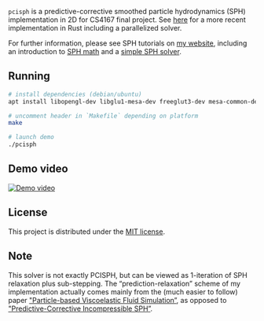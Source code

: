 `pcisph` is a predictive-corrective smoothed particle hydrodynamics (SPH) implementation in 2D for CS4167 final project. See [here](https://github.com/cerrno/pcisph-wasm) for a more recent implementation in Rust including a parallelized solver.

For further information, please see SPH tutorials on [my website](https://lucasschuermann.com/writing), including an introduction to [SPH math](https://lucasschuermann.com/writing/particle-based-fluid-simulation) and a [simple SPH solver](https://lucasschuermann.com/writing/implementing-sph-in-2d).

## Running
```bash
# install dependencies (debian/ubuntu)
apt install libopengl-dev libglu1-mesa-dev freeglut3-dev mesa-common-dev libeigen3-dev

# uncomment header in `Makefile` depending on platform
make

# launch demo
./pcisph
```

## Demo video
[![Demo video](http://img.youtube.com/vi/_Kxp5dJ7HM8/0.jpg)](http://www.youtube.com/watch?v=_Kxp5dJ7HM8 "Predictive-Corrective Incompressible SPH")

## License
This project is distributed under the [MIT license](LICENSE.md).

## Note
This solver is not exactly PCISPH, but can be viewed as 1-iteration of SPH relaxation plus sub-stepping. The “prediction-relaxation” scheme of my implementation actually comes mainly from the (much easier to follow) paper ["Particle-based Viscoelastic Fluid Simulation”](https://dl.acm.org/doi/10.1145/1073368.1073400), as opposed to ["Predictive-Corrective Incompressible SPH”](https://dl.acm.org/doi/10.1145/1576246.1531346).
